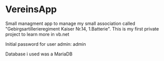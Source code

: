 # VereinsApp
 Small managment app to manage my small association called "Gebirgsartillerieregiment Kaiser Nr.14, 1.Batterie".
 This is my first private project to learn more in vb.net

Initial password for user admin: admin

Database i used was a MariaDB
